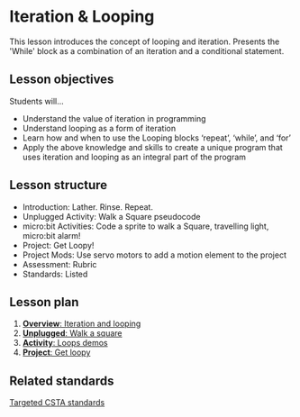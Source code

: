 # Iteration & Looping

This lesson introduces the concept of looping and iteration. Presents the 'While' block as a combination of an iteration and a conditional statement.

## Lesson objectives

Students will...
* Understand the value of iteration in programming
* Understand looping as a form of iteration
* Learn how and when to use the Looping blocks ‘repeat’, ‘while’, and ‘for’
* Apply the above knowledge and skills to create a unique program that uses iteration and looping as an integral part of the program
	
## Lesson structure

* Introduction: Lather. Rinse. Repeat.
* Unplugged Activity: Walk a Square pseudocode
* micro:bit Activities: Code a sprite to walk a Square, travelling light, micro:bit alarm!
* Project: Get Loopy!
* Project Mods: Use servo motors to add a motion element to the project
* Assessment: Rubric 
* Standards: Listed

## Lesson plan

1. [**Overview**: Iteration and looping](/courses/csintro/iteration/overview)
2. [**Unplugged**: Walk a square](/courses/csintro/iteration/unplugged)
3. [**Activity**: Loops demos](/courses/csintro/iteration/activity)
4. [**Project**: Get loopy](/courses/csintro/iteration/project)

## Related standards

[Targeted CSTA standards](/courses/csintro/iteration/standards)
